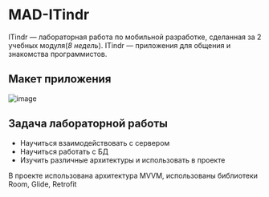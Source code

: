 # MAD-ITindr

ITindr — лабораторная работа по мобильной разработке, сделанная за 2 учебных модуля(_8 недель_). ITindr — приложения для общения и знакомства программистов.  
## Макет приложения
![image](https://user-images.githubusercontent.com/80742289/165264748-06c7bc81-2ce5-453e-924c-00f263cc43c2.png)
## Задача лабораторной работы
* Научиться взаимодействовать с сервером
* Научиться работать с БД
* Изучить различные архитектуры и использовать в проекте 

В проекте использована архитектура MVVM, использованы библиотеки Room, Glide, Retrofit
